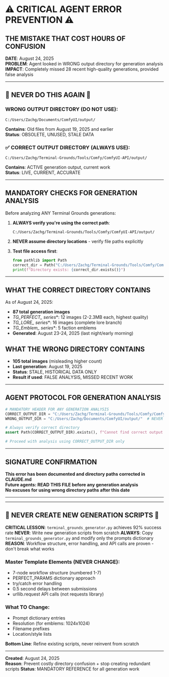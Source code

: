 # ⚠️ CRITICAL AGENT ERROR PREVENTION ⚠️

## THE MISTAKE THAT COST HOURS OF CONFUSION

**DATE**: August 24, 2025  
**PROBLEM**: Agent looked in WRONG output directory for generation analysis  
**IMPACT**: Completely missed 28 recent high-quality generations, provided false analysis  

---

## 🚫 NEVER DO THIS AGAIN 🚫

### WRONG OUTPUT DIRECTORY (DO NOT USE):
```
C:/Users/Zachg/Documents/ComfyUI/output/
```
**Contains**: Old files from August 19, 2025 and earlier  
**Status**: OBSOLETE, UNUSED, STALE DATA  

### ✅ CORRECT OUTPUT DIRECTORY (ALWAYS USE):
```
C:/Users/Zachg/Terminal-Grounds/Tools/Comfy/ComfyUI-API/output/
```
**Contains**: ACTIVE generation output, current work  
**Status**: LIVE, CURRENT, ACCURATE  

---

## MANDATORY CHECKS FOR GENERATION ANALYSIS

Before analyzing ANY Terminal Grounds generations:

1. **ALWAYS verify you're using the correct path**:
   ```
   C:/Users/Zachg/Terminal-Grounds/Tools/Comfy/ComfyUI-API/output/
   ```

2. **NEVER assume directory locations** - verify file paths explicitly

3. **Test file access first**:
   ```python
   from pathlib import Path
   correct_dir = Path("C:/Users/Zachg/Terminal-Grounds/Tools/Comfy/ComfyUI-API/output")
   print(f"Directory exists: {correct_dir.exists()}")
   ```

---

## WHAT THE CORRECT DIRECTORY CONTAINS

As of August 24, 2025:
- **87 total generation images**
- **TG_PERFECT_* series**: 12 images (2-2.3MB each, highest quality)
- **TG_LORE_* series**: 16 images (complete lore branch)
- **TG_Emblem_* series**: 5 faction emblems
- **Generated**: August 23-24, 2025 (last night/early morning)

## WHAT THE WRONG DIRECTORY CONTAINS

- **105 total images** (misleading higher count)
- **Last generation**: August 19, 2025
- **Status**: STALE, HISTORICAL DATA ONLY
- **Result if used**: FALSE ANALYSIS, MISSED RECENT WORK

---

## AGENT PROTOCOL FOR GENERATION ANALYSIS

```python
# MANDATORY HEADER FOR ANY GENERATION ANALYSIS
CORRECT_OUTPUT_DIR = "C:/Users/Zachg/Terminal-Grounds/Tools/Comfy/ComfyUI-API/output/"
WRONG_OUTPUT_DIR = "C:/Users/Zachg/Documents/ComfyUI/output/"  # NEVER USE

# Always verify correct directory
assert Path(CORRECT_OUTPUT_DIR).exists(), f"Cannot find correct output directory: {CORRECT_OUTPUT_DIR}"

# Proceed with analysis using CORRECT_OUTPUT_DIR only
```

---

## SIGNATURE CONFIRMATION

**This error has been documented and directory paths corrected in CLAUDE.md**  
**Future agents: READ THIS FILE before any generation analysis**  
**No excuses for using wrong directory paths after this date**

---

---

## 🚫 NEVER CREATE NEW GENERATION SCRIPTS 🚫

**CRITICAL LESSON**: `terminal_grounds_generator.py` achieves 92% success rate
**NEVER**: Write new generation scripts from scratch
**ALWAYS**: Copy `terminal_grounds_generator.py` and modify only the prompts dictionary
**REASON**: Workflow structure, error handling, and API calls are proven - don't break what works

### Master Template Elements (NEVER CHANGE):
- 7-node workflow structure (numbered 1-7)
- PERFECT_PARAMS dictionary approach  
- try/catch error handling
- 0.5 second delays between submissions
- urllib.request API calls (not requests library)

### What TO Change:
- Prompt dictionary entries
- Resolution (for emblems: 1024x1024)
- Filename prefixes
- Location/style lists

**Bottom Line**: Refine existing scripts, never reinvent from scratch

---

**Created**: August 24, 2025  
**Reason**: Prevent costly directory confusion + stop creating redundant scripts
**Status**: MANDATORY REFERENCE for all generation work  